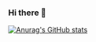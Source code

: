 ### Hi there 👋

[![Anurag's GitHub stats](https://github-readme-stats.vercel.app/api?username=miguelcanosantana)](https://github.com/anuraghazra/github-readme-stats)

<!--
**miguelcanosantana/miguelcanosantana** is a ✨ _special_ ✨ repository because its `README.md` (this file) appears on your GitHub profile.

Here are some ideas to get you started:

- 🔭 I’m currently working on ...
- 🌱 I’m currently learning ...
- 👯 I’m looking to collaborate on ...
- 🤔 I’m looking for help with ...
- 💬 Ask me about ...
- 📫 How to reach me: ...
- 😄 Pronouns: ...
- ⚡ Fun fact: ...
-->
